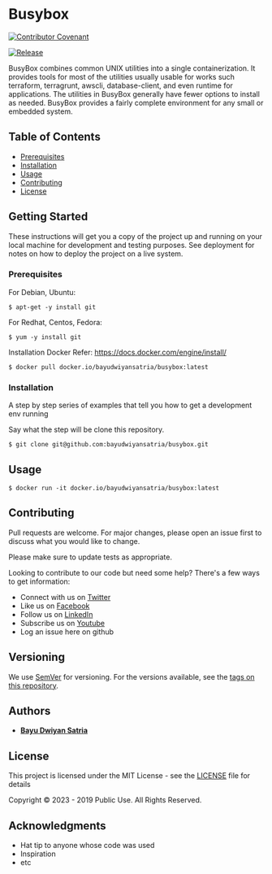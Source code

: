 # Busybox

[![Contributor Covenant](https://img.shields.io/badge/Contributor%20Covenant-v1.4%20adopted-ff69b4.svg)](CODE_OF_CONDUCT.md)

[![Release](https://github.com/bayudwiyansatria/busybox/actions/workflows/release.yaml/badge.svg)](https://github.com/bayudwiyansatria/busybox/actions/workflows/release.yaml)

BusyBox combines common UNIX utilities into a single containerization. It provides tools
for most of the utilities usually usable for works such terraform, terragrunt, awscli, database-client, and even runtime
for applications. The utilities in BusyBox generally have fewer options to install as needed. BusyBox provides a fairly
complete environment for any small or embedded system.

## Table of Contents

* [Prerequisites](#prerequisites)
* [Installation](#installation)
* [Usage](#usage)
* [Contributing](#contributing)
* [License](#license)

## Getting Started

These instructions will get you a copy of the project up and running on your local machine for development and testing
purposes. See deployment for notes on how to deploy the project on a live system.

### Prerequisites

For Debian, Ubuntu:

```shell
$ apt-get -y install git
```

For Redhat, Centos, Fedora:

```shell
$ yum -y install git
```

Installation Docker Refer: https://docs.docker.com/engine/install/

```shell
$ docker pull docker.io/bayudwiyansatria/busybox:latest
```

### Installation

A step by step series of examples that tell you how to get a development env running

Say what the step will be clone this repository.

```shell
$ git clone git@github.com:bayudwiyansatria/busybox.git
```

## Usage

```shell
$ docker run -it docker.io/bayudwiyansatria/busybox:latest
```

## Contributing

Pull requests are welcome. For major changes, please open an issue first to discuss what you would like to change.

Please make sure to update tests as appropriate.

Looking to contribute to our code but need some help? There's a few ways to get information:

* Connect with us on [Twitter](https://twitter.com/bayudsatria)
* Like us on [Facebook](https://facebook.com/PBayuDSatria)
* Follow us on [LinkedIn](https://linkedin.com/in/bayudwiyansatria)
* Subscribe us on [Youtube](https://youtube.com/channel/UCihxWj1rtheK73mGdrf0OiA)
* Log an issue here on github

## Versioning

We use [SemVer](http://semver.org/) for versioning. For the versions available, see
the [tags on this repository](https://github.com/bayudwiyansatria/Development-And-Operations/tags).

## Authors

* **[Bayu Dwiyan Satria](https://github.com/bayudwiyansatria)**

## License

This project is licensed under the MIT License - see the [LICENSE](LICENSE) file for details

<p> Copyright &copy; 2023 - 2019 Public Use. All Rights Reserved.

## Acknowledgments

* Hat tip to anyone whose code was used
* Inspiration
* etc
